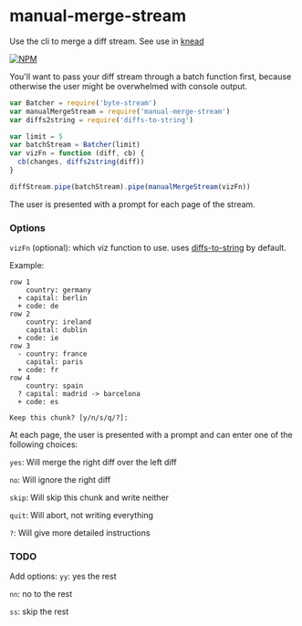 # manual-merge-stream

Use the cli to merge a diff stream. See use in [knead](karissa/knead)

[![NPM](https://nodei.co/npm/manual-merge-stream.png)](https://nodei.co/npm/manual-merge-stream/)

You'll want to pass your diff stream through a batch function first, because otherwise the user might be overwhelmed with console output.

```js
var Batcher = require('byte-stream')
var manualMergeStream = require('manual-merge-stream')
var diffs2string = require('diffs-to-string')

var limit = 5
var batchStream = Batcher(limit)
var vizFn = function (diff, cb) {
  cb(changes, diffs2string(diff))
}

diffStream.pipe(batchStream).pipe(manualMergeStream(vizFn))
```

The user is presented with a prompt for each page of the stream.

### Options
`vizFn` (optional): which viz function to use. uses [diffs-to-string](karissa/diffs-to-string) by default.

Example:
```
row 1
    country: germany
  + capital: berlin
  + code: de
row 2
    country: ireland
    capital: dublin
  + code: ie
row 3
  - country: france
    capital: paris
  + code: fr
row 4
    country: spain
  ? capital: madrid -> barcelona
  + code: es

Keep this chunk? [y/n/s/q/?]:
```

At each page, the user is presented with a prompt and can enter one of the following choices:

  `yes`: Will merge the right diff over the left diff

  `no`: Will ignore the right diff

  `skip`: Will skip this chunk and write neither

  `quit`: Will abort, not writing everything

  `?`: Will give more detailed instructions


### TODO
Add options:
  `yy`: yes the rest

  `nn`: no to the rest

  `ss`: skip the rest


